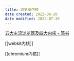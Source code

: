 ```yaml
---
title: 浏览器内核
date created: 2022-06-20
date modified: 2022-07-20
---
```


[五大主流浏览器及四大内核 - 简书](https://www.jianshu.com/p/f4bf35898719)

[[webkit内核]]

[[chromium内核]]
